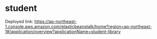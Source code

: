 # student

Deployed link:
https://ap-northeast-1.console.aws.amazon.com/elasticbeanstalk/home?region=ap-northeast-1#/application/overview?applicationName=student-library
